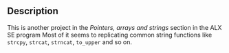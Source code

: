 ## Description
This is another project in the _Pointers, arrays and strings_ section in the ALX SE program
Most of it seems to replicating common string functions like `strcpy`, `strcat`, `strncat`, `to_upper` and so on.
